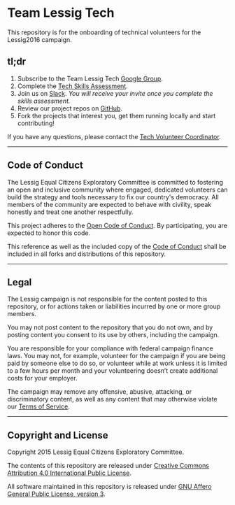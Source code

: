 # Team Lessig Tech

This repository is for the onboarding of technical volunteers for the Lessig2016 campaign.

## tl;dr

1. Subscribe to the Team Lessig Tech [Google Group][gg].
1. Complete the [Tech Skills Assessment][skills].
1. Join us on [Slack][slack]. *You will receive your invite once you complete the skills assessment.*
1. Review our project repos on [GitHub][gh].
1. Fork the projects that interest you, get them running locally and start contributing!

If you have any questions, please contact the [Tech Volunteer Coordinator](mailto:furf@lessigforpresident.com).

---

## Code of Conduct

The Lessig Equal Citizens Exploratory Committee is committed to fostering an open and inclusive community where engaged, dedicated volunteers can build the strategy and tools necessary to fix our country's democracy. All members of the community are expected to behave with civility, speak honestly and treat one another respectfully.

This project adheres to the [Open Code of Conduct](http://todogroup.org/opencodeofconduct/#Lessig2016/conduct@lessigforpresident.com). 
By participating, you are expected to honor this code.

This reference as well as the included copy of the [Code of Conduct](https://github.com/Lessig2016/team/blob/master/CONDUCT.md)
shall be included in all forks and distributions of this repository.

---

## Legal

The Lessig campaign is not responsible for the content posted to this repository, or for actions taken or liabilities incurred by one or more group members. 

You may not post content to the repository that you do not own, and by posting content you consent to its use by others, including the campaign. 

You are responsible for your compliance with federal campaign finance laws. You may not, for example, volunteer for the campaign if you are being paid by someone else to do so, or volunteer while at work unless it is limited to a few hours per month and your volunteering doesn’t create additional costs for your employer.

The campaign may remove any offensive, abusive, attacking, or discriminatory content, as well as any content that may otherwise violate our [Terms of Service](https://lessig2016.us/terms-of-service/). 

---

## Copyright and License

Copyright 2015 Lessig Equal Citizens Exploratory Committee. 

The contents of this repository are released under [Creative Commons Attribution 4.0 International Public License](https://github.com/Lessig2016/team/blob/master/LICENSE-CC-BY-40).

All software maintained in this repository is released under [GNU Affero General Public License, version 3](https://github.com/Lessig2016/team/blob/master/LICENSE-AGPL).

[gg]: https://groups.google.com/forum/#!forum/teamlessigtech
[skills]: http://goo.gl/forms/1rwP1lOjbU
[slack]: https://teamlessigtech.slack.com/
[gh]: https://github.com/Lessig2016/
